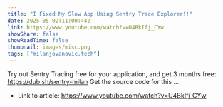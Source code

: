 ```yaml
---
title: "I Fixed My Slow App Using Sentry Trace Explorer!!"
date: 2025-05-02T11:00:44Z
link: https://www.youtube.com/watch?v=U4BkIfj_CYw
showShare: false
showReadTime: false
thumbnail: images/misc.png
tags: ["milanjovanovic.tech"]
---
```

Try out Sentry Tracing free for your application, and get 3 months free: https://dub.sh/sentry-milan Get the source code for this ...

- Link to article: https://www.youtube.com/watch?v=U4BkIfj_CYw